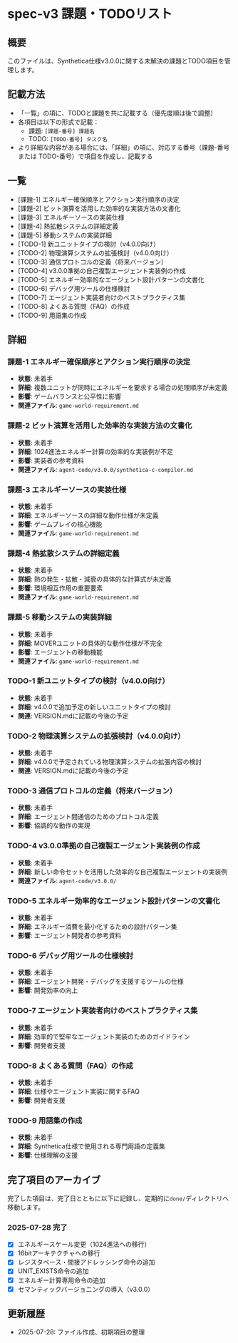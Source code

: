 # spec-v3 課題・TODOリスト

## 概要

このファイルは、Synthetica仕様v3.0.0に関する未解決の課題とTODO項目を管理します。

## 記載方法

- 「一覧」の項に、TODOと課題を共に記載する（優先度順は後で調整）
- 各項目は以下の形式で記載：
  - 課題: `[課題-番号] 課題名`
  - TODO: `[TODO-番号] タスク名`
- より詳細な内容がある場合には、「詳細」の項に、対応する番号（課題-番号 または TODO-番号）で項目を作成し、記載する

## 一覧

- [課題-1] エネルギー確保順序とアクション実行順序の決定
- [課題-2] ビット演算を活用した効率的な実装方法の文書化
- [課題-3] エネルギーソースの実装仕様
- [課題-4] 熱拡散システムの詳細定義
- [課題-5] 移動システムの実装詳細
- [TODO-1] 新ユニットタイプの検討（v4.0.0向け）
- [TODO-2] 物理演算システムの拡張検討（v4.0.0向け）
- [TODO-3] 通信プロトコルの定義（将来バージョン）
- [TODO-4] v3.0.0準拠の自己複製エージェント実装例の作成
- [TODO-5] エネルギー効率的なエージェント設計パターンの文書化
- [TODO-6] デバッグ用ツールの仕様検討
- [TODO-7] エージェント実装者向けのベストプラクティス集
- [TODO-8] よくある質問（FAQ）の作成
- [TODO-9] 用語集の作成

## 詳細

### 課題-1 エネルギー確保順序とアクション実行順序の決定

- **状態**: 未着手
- **詳細**: 複数ユニットが同時にエネルギーを要求する場合の処理順序が未定義
- **影響**: ゲームバランスと公平性に影響
- **関連ファイル**: `game-world-requirement.md`

### 課題-2 ビット演算を活用した効率的な実装方法の文書化

- **状態**: 未着手
- **詳細**: 1024進法エネルギー計算の効率的な実装例が不足
- **影響**: 実装者の参考資料
- **関連ファイル**: `agent-code/v3.0.0/synthetica-c-compiler.md`

### 課題-3 エネルギーソースの実装仕様

- **状態**: 未着手
- **詳細**: エネルギーソースの詳細な動作仕様が未定義
- **影響**: ゲームプレイの核心機能
- **関連ファイル**: `game-world-requirement.md`

### 課題-4 熱拡散システムの詳細定義

- **状態**: 未着手
- **詳細**: 熱の発生・拡散・減衰の具体的な計算式が未定義
- **影響**: 環境相互作用の重要要素
- **関連ファイル**: `game-world-requirement.md`

### 課題-5 移動システムの実装詳細

- **状態**: 未着手
- **詳細**: MOVERユニットの具体的な動作仕様が不完全
- **影響**: エージェントの移動機能
- **関連ファイル**: `game-world-requirement.md`

### TODO-1 新ユニットタイプの検討（v4.0.0向け）

- **状態**: 未着手
- **詳細**: v4.0.0で追加予定の新しいユニットタイプの検討
- **関連**: VERSION.mdに記載の今後の予定

### TODO-2 物理演算システムの拡張検討（v4.0.0向け）

- **状態**: 未着手
- **詳細**: v4.0.0で予定されている物理演算システムの拡張内容の検討
- **関連**: VERSION.mdに記載の今後の予定

### TODO-3 通信プロトコルの定義（将来バージョン）

- **状態**: 未着手
- **詳細**: エージェント間通信のためのプロトコル定義
- **影響**: 協調的な動作の実現

### TODO-4 v3.0.0準拠の自己複製エージェント実装例の作成

- **状態**: 未着手
- **詳細**: 新しい命令セットを活用した効率的な自己複製エージェントの実装例
- **関連ファイル**: `agent-code/v3.0.0/`

### TODO-5 エネルギー効率的なエージェント設計パターンの文書化

- **状態**: 未着手
- **詳細**: エネルギー消費を最小化するための設計パターン集
- **影響**: エージェント開発者の参考資料

### TODO-6 デバッグ用ツールの仕様検討

- **状態**: 未着手
- **詳細**: エージェント開発・デバッグを支援するツールの仕様
- **影響**: 開発効率の向上

### TODO-7 エージェント実装者向けのベストプラクティス集

- **状態**: 未着手
- **詳細**: 効率的で堅牢なエージェント実装のためのガイドライン
- **影響**: 開発者支援

### TODO-8 よくある質問（FAQ）の作成

- **状態**: 未着手
- **詳細**: 仕様やエージェント実装に関するFAQ
- **影響**: 開発者支援

### TODO-9 用語集の作成

- **状態**: 未着手
- **詳細**: Synthetica仕様で使用される専門用語の定義集
- **影響**: 仕様理解の支援

## 完了項目のアーカイブ

完了した項目は、完了日とともに以下に記録し、定期的に`done/`ディレクトリへ移動します。

### 2025-07-28 完了

- [x] エネルギースケール変更（1024進法への移行）
- [x] 16bitアーキテクチャへの移行
- [x] レジスタベース・間接アドレッシング命令の追加
- [x] UNIT_EXISTS命令の追加
- [x] エネルギー計算専用命令の追加
- [x] セマンティックバージョニングの導入（v3.0.0）

## 更新履歴

- 2025-07-28: ファイル作成、初期項目の整理
